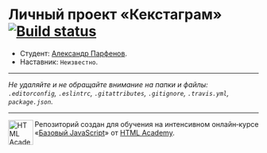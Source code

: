 # Личный проект «Кекстаграм» [![Build status][travis-image]][travis-url]

* Студент: [Александр Парфенов](https://up.htmlacademy.ru/javascript/11/user/193690).
* Наставник: `Неизвестно`.

---

_Не удаляйте и не обращайте внимание на папки и файлы:_<br>
_`.editorconfig`, `.eslintrc`, `.gitattributes`, `.gitignore`, `.travis.yml`, `package.json`._

---

<a href="https://htmlacademy.ru/intensive/javascript"><img align="left" width="50" height="50" title="HTML Academy" src="https://up.htmlacademy.ru/static/img/intensive/javascript/logo-for-github.svg"></a>

Репозиторий создан для обучения на интенсивном онлайн‑курсе «[Базовый JavaScript](https://htmlacademy.ru/intensive/javascript)» от [HTML Academy](https://htmlacademy.ru).

[travis-image]: https://travis-ci.org/htmlacademy-javascript/193690-kekstagram.svg?branch=master
[travis-url]: https://travis-ci.org/htmlacademy-javascript/193690-kekstagram
